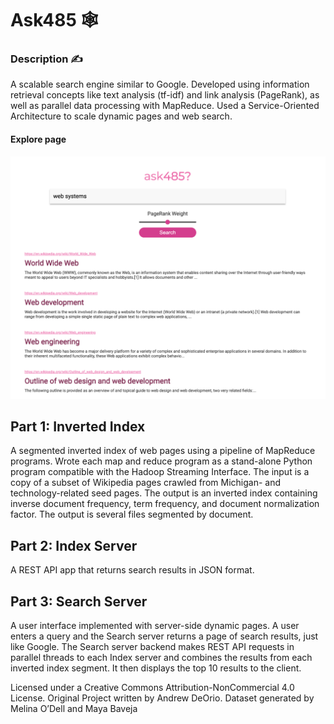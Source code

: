 Ask485 🕸️
===========================
<h3>Description ✍️</h3>
<p>A scalable search engine similar to Google. Developed using information retrieval concepts like text analysis (tf-idf) and link analysis (PageRank), as well as parallel data processing with MapReduce. Used a Service-Oriented Architecture to scale dynamic pages and web search.</p>

<h4>Explore page</h4>
<img src="ask485.png" alt="ask485" width="800">

<h2>Part 1: Inverted Index</h2>
<p>A segmented inverted index of web pages using a pipeline of MapReduce programs. Wrote each map and reduce program as a stand-alone Python program compatible with the Hadoop Streaming Interface. The input is a copy of a subset of Wikipedia pages crawled from Michigan- and technology-related seed pages. The output is an inverted index containing inverse document frequency, term frequency, and document normalization factor. The output is several files segmented by document.</p>

<h2>Part 2: Index Server</h2>
<p>A REST API app that returns search results in JSON format.</p>

<h2>Part 3: Search Server</h2>
<p>A user interface implemented with server-side dynamic pages. A user enters a query and the Search server returns a page of search results, just like Google. The Search server backend makes REST API requests in parallel threads to each Index server and combines the results from each inverted index segment. It then displays the top 10 results to the client.</p>

<p>Licensed under a Creative Commons Attribution-NonCommercial 4.0 License. Original Project written by Andrew DeOrio. Dataset generated by Melina O’Dell and Maya Baveja</p>
